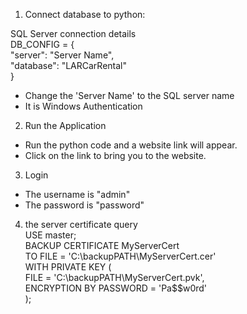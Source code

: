 1. Connect database to python:

SQL Server connection details<br/>
DB_CONFIG = {<br/>
    "server": "Server Name",<br/>
    "database": "LARCarRental"<br/>
}<br/>

- Change the 'Server Name' to the SQL server name
- It is Windows Authentication

2. Run the Application<br/>
- Run the python code and a website link will appear.<br/>
- Click on the link to bring you to the website.

3. Login<br/>
- The username is "admin"<br/>
- The password is "password"

4. the server certificate query<br/>
USE master;<br/>
BACKUP CERTIFICATE MyServerCert<br/>
TO FILE = 'C:\backupPATH\MyServerCert.cer'<br/>
WITH PRIVATE KEY (<br/>
    FILE = 'C:\backupPATH\MyServerCert.pvk',<br/>
    ENCRYPTION BY PASSWORD = 'Pa$$w0rd'<br/>
);<br/>
